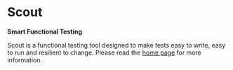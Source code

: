# Scout

**Smart Functional Testing**

Scout is a functional testing tool designed to make tests easy to write, easy
to run and resilient to change. Please read the 
[home page](http://mennovanslooten.github.io/Scout) for more information.
